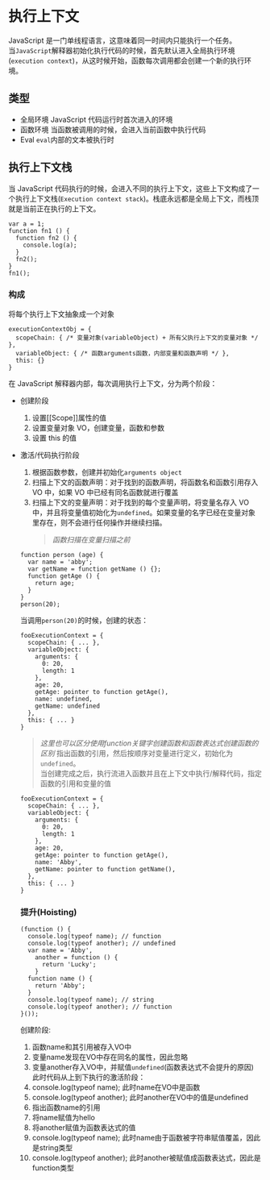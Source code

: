# 执行上下文

JavaScript 是一门单线程语言，这意味着同一时间内只能执行一个任务。  
当`JavaScript`解释器初始化执行代码的时候，首先默认进入全局执行环境(`execution context`)，从这时候开始，函数每次调用都会创建一个新的执行环境。

## 类型

- 全局环境
  JavaScript 代码运行时首次进入的环境
- 函数环境
  当函数被调用的时候，会进入当前函数中执行代码
- Eval
  `eval`内部的文本被执行时

## 执行上下文栈

当 JavaScript 代码执行的时候，会进入不同的执行上下文，这些上下文构成了一个执行上下文栈(`Execution context stack`)。栈底永远都是全局上下文，而栈顶就是当前正在执行的上下文。

```
var a = 1;
function fn1 () {
  function fn2 () {
    console.log(a);
  }
  fn2();
}
fn1();
```

### 构成

将每个执行上下文抽象成一个对象

```
executionContextObj = {
  scopeChain: { /* 变量对象(variableObject) + 所有父执行上下文的变量对象 */ },
  variableObject: { /* 函数arguments函数，内部变量和函数声明 */ },
  this: {}
}
```

在 JavaScript 解释器内部，每次调用执行上下文，分为两个阶段：

- 创建阶段
  1. 设置[[Scope]]属性的值
  2. 设置变量对象 VO，创建变量，函数和参数
  3. 设置 this 的值
- 激活/代码执行阶段

  1. 根据函数参数，创建并初始化`arguments object`
  2. 扫描上下文的函数声明：对于找到的函数声明，将函数名和函数引用存入 VO 中，如果 VO 中已经有同名函数就进行覆盖
  3. 扫描上下文的变量声明：对于找到的每个变量声明，将变量名存入 VO 中，并且将变量值初始化为`undefined`。如果变量的名字已经在变量对象里存在，则不会进行任何操作并继续扫描。
     > _函数扫描在变量扫描之前_

  ```
  function person (age) {
    var name = 'abby';
    var getName = function getName () {};
    function getAge () {
      return age;
    }
  }
  person(20);
  ```

  当调用`person(20)`的时候，创建的状态：

  ```
  fooExecutionContext = {
    scopeChain: { ... },
    variableObject: {
      arguments: {
        0: 20,
        length: 1
      },
      age: 20,
      getAge: pointer to function getAge(),
      name: undefined,
      getName: undefined
    },
    this: { ... }
  }
  ```

  > _这里也可以区分使用function关键字创建函数和函数表达式创建函数的区别_
  > 指出函数的引用，然后按顺序对变量进行定义，初始化为`undefined`。  
  > 当创建完成之后，执行流进入函数并且在上下文中执行/解释代码，指定函数的引用和变量的值

  ```
  fooExecutionContext = {
    scopeChain: { ... },
    variableObject: {
      arguments: {
        0: 20,
        length: 1
      },
      age: 20,
      getAge: pointer to function getAge(),
      name: 'Abby',
      getName: pointer to function getName(),
    },
    this: { ... }
  }

  ```

  ### 提升(Hoisting)

  ```
  (function () {
    console.log(typeof name); // function
    console.log(typeof another); // undefined
    var name = 'Abby',
      another = function () {
        return 'Lucky';
      }
    function name () {
      return 'Abby';
    }
    console.log(typeof name); // string
    console.log(typeof another); // function
  }());
  ```
  创建阶段:   
  1. 函数name和其引用被存入VO中
  2. 变量name发现在VO中存在同名的属性，因此忽略
  3. 变量another存入VO中，并赋值`undefined`(函数表达式不会提升的原因)
  此时代码从上到下执行的激活阶段：
  1. console.log(typeof name);
  此时name在VO中是函数
  2. console.log(typeof another);
  此时another在VO中的值是undefined
  3. 指出函数name的引用
  4. 将name赋值为hello
  5. 将another赋值为函数表达式的值
  6. console.log(typeof name);
  此时name由于函数被字符串赋值覆盖，因此是string类型
  7. console.log(typeof another);
  此时another被赋值成函数表达式，因此是function类型